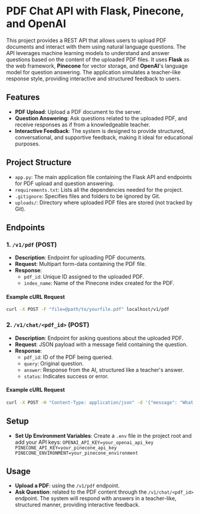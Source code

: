 # PDF Chat API with Flask, Pinecone, and OpenAI

This project provides a REST API that allows users to upload PDF documents and interact with them using natural language questions. The API leverages machine learning models to understand and answer questions based on the content of the uploaded PDF files. It uses **Flask** as the web framework, **Pinecone** for vector storage, and **OpenAI**'s language model for question answering. The application simulates a teacher-like response style, providing interactive and structured feedback to users.

## Features

- **PDF Upload**: Upload a PDF document to the server.
- **Question Answering**: Ask questions related to the uploaded PDF, and receive responses as if from a knowledgeable teacher.
- **Interactive Feedback**: The system is designed to provide structured, conversational, and supportive feedback, making it ideal for educational purposes.

## Project Structure

- `app.py`: The main application file containing the Flask API and endpoints for PDF upload and question answering.
- `requirements.txt`: Lists all the dependencies needed for the project.
- `.gitignore`: Specifies files and folders to be ignored by Git.
- `uploads/`: Directory where uploaded PDF files are stored (not tracked by Git).

## Endpoints

### 1. `/v1/pdf` (POST)

- **Description**: Endpoint for uploading PDF documents.
- **Request**: Multipart form-data containing the PDF file.
- **Response**:
  - `pdf_id`: Unique ID assigned to the uploaded PDF.
  - `index_name`: Name of the Pinecone index created for the PDF.

#### Example cURL Request

```bash
curl -X POST -F "file=@path/to/yourfile.pdf" localhost/v1/pdf
```

### 2. `/v1/chat/<pdf_id>` (POST)

- **Description**: Endpoint for asking questions about the uploaded PDF.
- **Request**: JSON payload with a message field containing the question.
- **Response**:
  - `pdf_id`: ID of the PDF being queried.
  - `query`: Original question.
  - `answer`: Response from the AI, structured like a teacher's answer.
  - `status`: Indicates success or error.

#### Example cURL Request

```bash
curl -X POST -H "Content-Type: application/json" -d '{"message": "What is supervised learning?"}' localhost/v1/chat/1
```

## Setup 

- **Set Up Environment Variables**: Create a `.env` file in the project root and add your API keys:
`OPENAI_API_KEY=your_openai_api_key
PINECONE_API_KEY=your_pinecone_api_key
PINECONE_ENVIRONMENT=your_pinecone_environment
` 

## Usage 

- **Upload a PDF**: using the `/v1/pdf` endpoint.
- **Ask Question**: related to the PDF content through the `/v1/chat/<pdf_id>` endpoint.
The system will respond with answers in a teacher-like, structured manner, providing interactive feedback.




